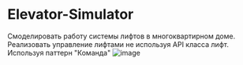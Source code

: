 # Elevator-Simulator
Смоделировать работу системы лифтов в многоквартирном доме.
Реализовать управление лифтами не используя API класса лифт.
Используя паттерн "Команда"
![image](https://github.com/user-attachments/assets/60792c69-a669-4d7e-b681-a4d328a8888f)
